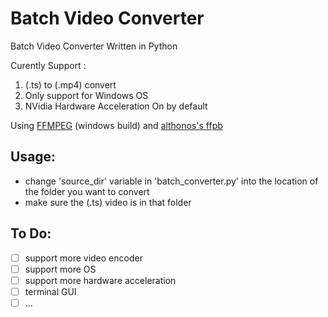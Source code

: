 Batch Video Converter
==========================

Batch Video Converter Written in Python

Curently Support :
1. (.ts) to (.mp4) convert
2. Only support for Windows OS
3. NVidia Hardware Acceleration On by default

Using [FFMPEG](https://ffmpeg.org/download.html) (windows build) and [althonos's ffpb](https://github.com/althonos/ffpb)

Usage:
---------
- change 'source_dir' variable in 'batch_converter.py' into the location of the folder you want to convert
- make sure the (.ts) video is in that folder


To Do:
---------
- [ ] support more video encoder
- [ ] support more OS
- [ ] support more hardware acceleration
- [ ] terminal GUI
- [ ] ...
